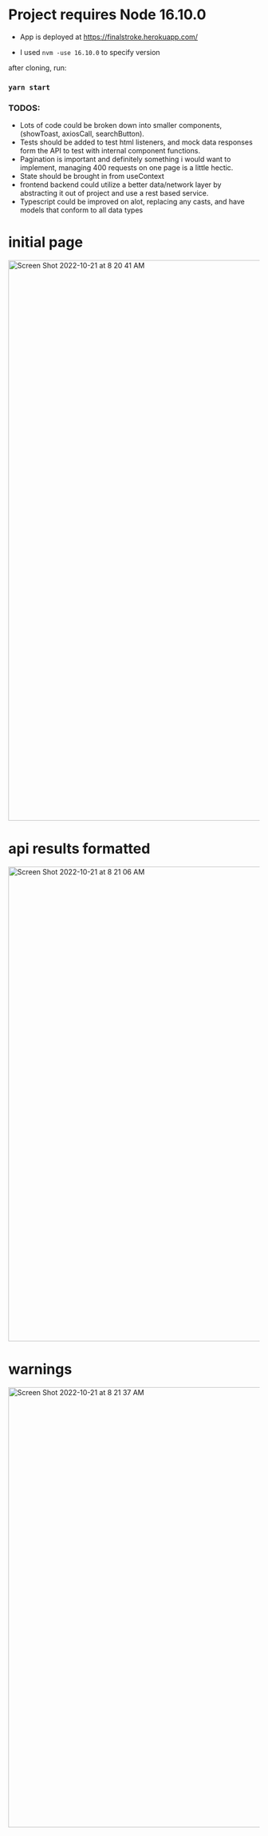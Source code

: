# Project requires Node 16.10.0

- App is deployed at https://finalstroke.herokuapp.com/

- I used `nvm -use 16.10.0` to specify version

after cloning, run:

### `yarn start`


### TODOS:

- Lots of code could be broken down into smaller components, (showToast, axiosCall, searchButton).
- Tests should be added to test html listeners, and mock data responses form the API to test with internal component functions.
- Pagination is important and definitely something i would want to implement, managing 400 requests on one page is a little hectic.
- State should be brought in from useContext
- frontend backend could utilize a better data/network layer by abstracting it out of project and use a rest based service.
- Typescript could be improved on alot, replacing any casts, and have models that conform to all data types 

# initial page 
<img width="1123" alt="Screen Shot 2022-10-21 at 8 20 41 AM" src="https://user-images.githubusercontent.com/48977789/197218337-c629b5eb-a018-452e-aa40-a2fa4266bf28.png">

# api results formatted
<img width="951" alt="Screen Shot 2022-10-21 at 8 21 06 AM" src="https://user-images.githubusercontent.com/48977789/197218428-11032f9e-cf2e-41f4-8d4d-5457e3f212f2.png">

# warnings
<img width="882" alt="Screen Shot 2022-10-21 at 8 21 37 AM" src="https://user-images.githubusercontent.com/48977789/197218527-7b38e326-a307-4994-b799-93be84fd6700.png">
